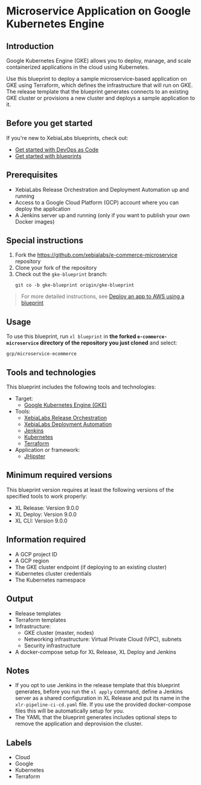 # Microservice Application on Google Kubernetes Engine

## Introduction

Google Kubernetes Engine (GKE) allows you to deploy, manage, and scale containerized applications in the cloud using Kubernetes.

Use this blueprint to deploy a sample microservice-based application on GKE using Terraform, which defines the infrastructure that will run on GKE. The release template that the blueprint generates connects to an existing GKE cluster or provisions a new cluster and deploys a sample application to it.

## Before you get started

If you're new to XebiaLabs blueprints, check out:

* [Get started with DevOps as Code](https://docs.xebialabs.com/xl-release/concept/get-started-with-devops-as-code.html)
* [Get started with blueprints](https://docs.xebialabs.com/xl-release/concept/get-started-with-blueprints.html)

## Prerequisites

* XebiaLabs Release Orchestration and Deployment Automation up and running
* Access to a Google Cloud Platform (GCP) account where you can deploy the application
* A Jenkins server up and running (only if you want to publish your own Docker images)

## Special instructions

1. Fork the https://github.com/xebialabs/e-commerce-microservice repository
2. Clone your fork of the repository
3. Check out the `gke-blueprint` branch:
    ```plain
    git co -b gke-blueprint origin/gke-blueprint
    ```

> For more detailed instructions, see [Deploy an app to AWS using a blueprint](https://docs.xebialabs.com/v.9.0/xl-release/how-to/deploy-to-aws-using-blueprints)

## Usage

To use this blueprint, run `xl blueprint` in **the forked `e-commerce-microservice` directory of the repository you just cloned** and select:

```plain
gcp/microservice-ecommerce
```

## Tools and technologies

This blueprint includes the following tools and technologies:

* Target:
  * [Google Kubernetes Engine (GKE)](https://cloud.google.com/kubernetes-engine/)
* Tools:
  * [XebiaLabs Release Orchestration](https://xebialabs.com/products/xl-release/)
  * [XebiaLabs Deployment Automation](https://xebialabs.com/products/xl-deploy/)
  * [Jenkins](https://jenkins.io/)
  * [Kubernetes](https://kubernetes.io/)
  * [Terraform](https://www.terraform.io/)
* Application or framework:
  * [JHipster](https://github.com/xebialabs/e-commerce-microservice/)

## Minimum required versions

This blueprint version requires at least the following versions of the specified tools to work properly:

* XL Release: Version 9.0.0
* XL Deploy: Version 9.0.0
* XL CLI: Version 9.0.0

## Information required

* A GCP project ID
* A GCP region
* The GKE cluster endpoint (if deploying to an existing cluster)
* Kubernetes cluster credentials
* The Kubernetes namespace

## Output

* Release templates
* Terraform templates
* Infrastructure:
  * GKE cluster (master, nodes)
  * Networking infrastructure: Virtual Private Cloud (VPC), subnets
  * Security infrastructure
* A docker-compose setup for XL Release, XL Deploy and Jenkins

## Notes

* If you opt to use Jenkins in the release template that this blueprint generates, before you run the `xl apply` command, define a Jenkins server as a shared configuration in XL Release and put its name in the `xlr-pipeline-ci-cd.yaml` file. If you use the provided docker-compose files this will be automatically setup for you.
* The YAML that the blueprint generates includes optional steps to remove the application and deprovision the cluster.

## Labels

* Cloud
* Google
* Kubernetes
* Terraform

